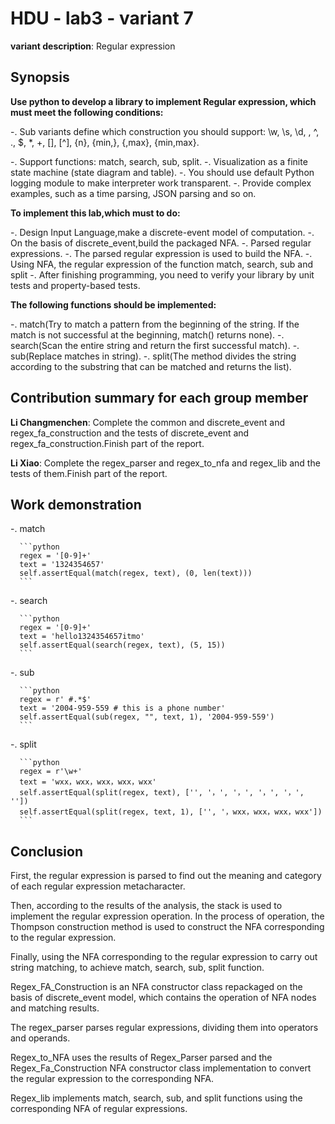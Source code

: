 # HDU - lab3 - variant 7

   **variant description**: Regular expression

## Synopsis

   **Use python to develop a library to implement Regular expression,
   which must meet the following conditions:**

   -. Sub variants define which construction you should support:
      \w, \s, \d, \, ^, ., $, *, +, [], [^], {n}, {min,}, {,max}, {min,max}.

   -. Support functions: match, search, sub, split.
   -. Visualization as a finite state machine (state diagram and table).
   -. You should use default Python logging module to make interpreter work transparent.
   -. Provide complex examples, such as a time parsing, JSON parsing and so on.

   **To implement this lab,which must to do:**

   -. Design Input Language,make a discrete-event model of computation.
   -. On the basis of discrete_event,build the packaged NFA.
   -. Parsed regular expressions.
   -. The parsed regular expression is used to build the NFA.
   -. Using NFA, the regular expression of the function match, search, sub and split
   -. After finishing programming, you need to verify your library
   by unit tests and property-based tests.

   **The following functions should be implemented:**

   -. match(Try to match a pattern from the beginning of the string.
   If the match is not successful at the beginning, match() returns none).
   -. search(Scan the entire string and return the first successful match).
   -. sub(Replace matches in string).
   -. split(The method divides the string according to the substring
   that can be matched and returns the list).

## Contribution summary for each group member

   **Li Changmenchen**: Complete the common and discrete_event and
   regex_fa_construction and the tests of discrete_event and
   regex_fa_construction.Finish part of the report.

   **Li Xiao**: Complete the regex_parser and regex_to_nfa and regex_lib
   and the tests of them.Finish part of the report.

## Work demonstration

   -. match

      ```python
      regex = '[0-9]+'
      text = '1324354657'
      self.assertEqual(match(regex, text), (0, len(text)))
      ```

   -. search

      ```python
      regex = '[0-9]+'
      text = 'hello1324354657itmo'
      self.assertEqual(search(regex, text), (5, 15))
      ```

   -. sub

      ```python
      regex = r' #.*$'
      text = '2004-959-559 # this is a phone number'
      self.assertEqual(sub(regex, "", text, 1), '2004-959-559')
      ```

   -. split

      ```python
      regex = r'\w+'
      text = 'wxx，wxx，wxx，wxx，wxx'
      self.assertEqual(split(regex, text), ['', '，', '，', '，', '，', ''])
      self.assertEqual(split(regex, text, 1), ['', '，wxx，wxx，wxx，wxx'])
      ```

## Conclusion

  First, the regular expression is parsed to find out the meaning
  and category of each regular expression metacharacter.

  Then, according to the results of the analysis,
  the stack is used to implement the regular expression operation.
  In the process of operation, the Thompson construction method is used to
  construct the NFA corresponding to the regular expression.

  Finally, using the NFA corresponding to the regular expression
  to carry out string matching, to achieve match, search, sub, split function.

  Regex_FA_Construction is an NFA constructor class repackaged on the basis of
  discrete_event model, which contains the operation of NFA nodes and matching results.

  The regex_parser parses regular expressions, dividing them into operators and operands.

  Regex_to_NFA uses the results of Regex_Parser parsed and
  the Regex_Fa_Construction NFA constructor class implementation
  to convert the regular expression to the corresponding NFA.

  Regex_lib implements match, search, sub, and split functions
  using the corresponding NFA of regular expressions.
